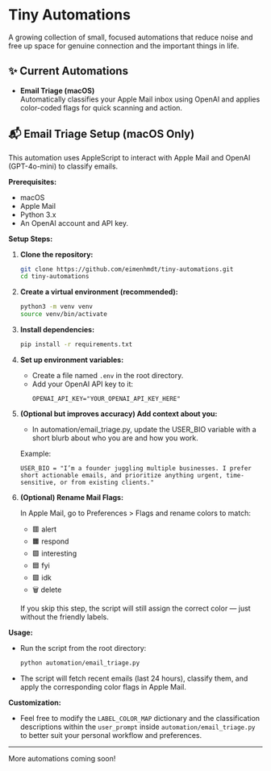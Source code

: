 # Tiny Automations

A growing collection of small, focused automations that reduce noise and free up space for genuine connection and the important things in life.

## ✨ Current Automations

- **Email Triage (macOS)**  
  Automatically classifies your Apple Mail inbox using OpenAI and applies color-coded flags for quick scanning and action.

## 📬 Email Triage Setup (macOS Only)

This automation uses AppleScript to interact with Apple Mail and OpenAI (GPT-4o-mini) to classify emails.

**Prerequisites:**

- macOS
- Apple Mail
- Python 3.x
- An OpenAI account and API key.

**Setup Steps:**

1.  **Clone the repository:**

    ```bash
    git clone https://github.com/eimenhmdt/tiny-automations.git
    cd tiny-automations
    ```

2.  **Create a virtual environment (recommended):**

    ```bash
    python3 -m venv venv
    source venv/bin/activate
    ```

3.  **Install dependencies:**

    ```bash
    pip install -r requirements.txt
    ```

4.  **Set up environment variables:**

    - Create a file named `.env` in the root directory.
    - Add your OpenAI API key to it:
      ```
      OPENAI_API_KEY="YOUR_OPENAI_API_KEY_HERE"
      ```

5.  **(Optional but improves accuracy) Add context about you:**

    - In automation/email_triage.py, update the USER_BIO variable with a short blurb about who you are and how you work.

    Example:

    ```
    USER_BIO = "I’m a founder juggling multiple businesses. I prefer short actionable emails, and prioritize anything urgent, time-sensitive, or from existing clients."
    ```

6.  **(Optional) Rename Mail Flags:**

    In Apple Mail, go to Preferences > Flags and rename colors to match:

    - 🟥 alert
    - 🟧 respond
    - 🟩 interesting
    - 🟦 fyi
    - 🟪 idk
    - 🗑️ delete

    If you skip this step, the script will still assign the correct color — just without the friendly labels.

**Usage:**

- Run the script from the root directory:
  ```bash
  python automation/email_triage.py
  ```
- The script will fetch recent emails (last 24 hours), classify them, and apply the corresponding color flags in Apple Mail.

**Customization:**

- Feel free to modify the `LABEL_COLOR_MAP` dictionary and the classification descriptions within the `user_prompt` inside `automation/email_triage.py` to better suit your personal workflow and preferences.

---

More automations coming soon!
